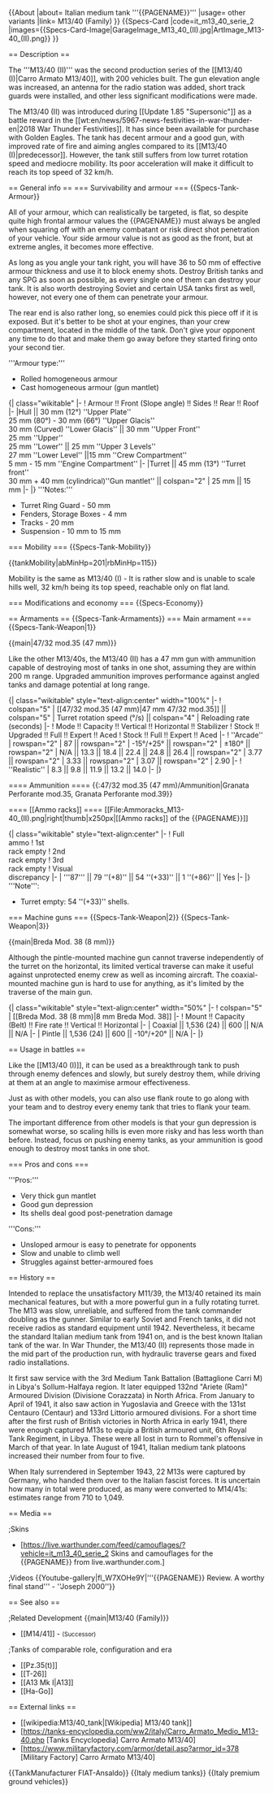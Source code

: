 {{About
|about= Italian medium tank '''{{PAGENAME}}'''
|usage= other variants
|link= M13/40 (Family)
}}
{{Specs-Card
|code=it_m13_40_serie_2
|images={{Specs-Card-Image|GarageImage_M13_40_(II).jpg|ArtImage_M13-40_(II).png}}
}}

== Description ==
<!-- ''In the description, the first part should be about the history of the creation and combat usage of the vehicle, as well as its key features. In the second part, tell the reader about the ground vehicle in the game. Insert a screenshot of the vehicle, so that if the novice player does not remember the vehicle by name, he will immediately understand what kind of vehicle the article is talking about.'' -->
The '''M13/40 (II)''' was the second production series of the [[M13/40 (I)|Carro Armato M13/40]], with 200 vehicles built. The gun elevation angle was increased, an antenna for the radio station was added, short track guards were installed, and other less significant modifications were made.

The M13/40 (II) was introduced during [[Update 1.85 "Supersonic"]] as a battle reward in the [[wt:en/news/5967-news-festivities-in-war-thunder-en|2018 War Thunder Festivities]]. It has since been available for purchase with Golden Eagles. The tank has decent armour and a good gun, with improved rate of fire and aiming angles compared to its [[M13/40 (I)|predecessor]]. However, the tank still suffers from low turret rotation speed and mediocre mobility. Its poor acceleration will make it difficult to reach its top speed of 32 km/h.

== General info ==
=== Survivability and armour ===
{{Specs-Tank-Armour}}
<!-- ''Describe armour protection. Note the most well protected and key weak areas. Appreciate the layout of modules as well as the number and location of crew members. Is the level of armour protection sufficient, is the placement of modules helpful for survival in combat? If necessary use a visual template to indicate the most secure and weak zones of the armour.'' -->

All of your armour, which can realistically be targeted, is flat, so despite quite high frontal armour values the {{PAGENAME}} must always be angled when squaring off with an enemy combatant or risk direct shot penetration of your vehicle. Your side armour value is not as good as the front, but at extreme angles, it becomes more effective.

As long as you angle your tank right, you will have 36 to 50 mm of effective armour thickness and use it to block enemy shots. Destroy British tanks and any SPG as soon as possible, as every single one of them can destroy your tank. It is also worth destroying Soviet and certain USA tanks first as well, however, not every one of them can penetrate your armour.

The rear end is also rather long, so enemies could pick this piece off if it is exposed. But it's better to be shot at your engines, than your crew compartment, located in the middle of the tank. Don't give your opponent any time to do that and make them go away before they started firing onto your second tier.

'''Armour type:'''

* Rolled homogeneous armour
* Cast homogeneous armour (gun mantlet)

{| class="wikitable"
|-
! Armour !! Front (Slope angle) !! Sides !! Rear !! Roof
|-
|Hull || 30 mm (12°) ''Upper Plate''<br>25 mm (80°) - 30 mm (66°) ''Upper Glacis''<br>30 mm (Curved) ''Lower Glacis'' || 30 mm ''Upper Front''<br>25 mm ''Upper''<br>25 mm ''Lower'' || 25 mm ''Upper 3 Levels''<Br>27 mm ''Lower Level'' ||15 mm ''Crew Compartment''<Br>5 mm - 15 mm ''Engine Compartment''
|-
|Turret || 45 mm (13°) ''Turret front''<br>30 mm + 40 mm (cylindrical)''Gun mantlet'' || colspan="2" | 25 mm || 15 mm
|-
|}
'''Notes:'''

* Turret Ring Guard - 50 mm
* Fenders, Storage Boxes - 4 mm
* Tracks - 20 mm
* Suspension - 10 mm to 15 mm

=== Mobility ===
{{Specs-Tank-Mobility}}
<!-- ''Write about the mobility of the ground vehicle. Estimate the specific power and manoeuvrability, as well as the maximum speed forwards and backwards.'' -->

{{tankMobility|abMinHp=201|rbMinHp=115}}

Mobility is the same as M13/40 (I) - It is rather slow and is unable to scale hills well, 32 km/h being its top speed, reachable only on flat land.

=== Modifications and economy ===
{{Specs-Economy}}

== Armaments ==
{{Specs-Tank-Armaments}}
=== Main armament ===
{{Specs-Tank-Weapon|1}}
<!-- ''Give the reader information about the characteristics of the main gun. Assess its effectiveness in a battle based on the reloading speed, ballistics and the power of shells. Do not forget about the flexibility of the fire, that is how quickly the cannon can be aimed at the target, open fire on it and aim at another enemy. Add a link to the main article on the gun: <code><nowiki>{{main|Name of the weapon}}</nowiki></code>. Describe in general terms the ammunition available for the main gun. Give advice on how to use them and how to fill the ammunition storage.'' -->
{{main|47/32 mod.35 (47 mm)}}

Like the other M13/40s, the M13/40 (II) has a 47 mm gun with ammunition capable of destroying most of tanks in one shot, assuming they are within 200 m range. Upgraded ammunition improves performance against angled tanks and damage potential at long range.

{| class="wikitable" style="text-align:center" width="100%"
|-
! colspan="5" | [[47/32 mod.35 (47 mm)|47 mm 47/32 mod.35]] || colspan="5" | Turret rotation speed (°/s) || colspan="4" | Reloading rate (seconds)
|-
! Mode !! Capacity !! Vertical !! Horizontal !! Stabilizer
! Stock !! Upgraded !! Full !! Expert !! Aced
! Stock !! Full !! Expert !! Aced
|-
! ''Arcade''
| rowspan="2" | 87 || rowspan="2" | -15°/+25° || rowspan="2" | ±180° || rowspan="2" | N/A || 13.3 || 18.4 || 22.4 || 24.8 || 26.4 || rowspan="2" | 3.77 || rowspan="2" | 3.33 || rowspan="2" | 3.07 || rowspan="2" | 2.90
|-
! ''Realistic''
| 8.3 || 9.8 || 11.9 || 13.2 || 14.0
|-
|}

==== Ammunition ====
{{:47/32 mod.35 (47 mm)/Ammunition|Granata Perforante mod.35, Granata Perforante mod.39}}

==== [[Ammo racks]] ====
[[File:Ammoracks_M13-40_(II).png|right|thumb|x250px|[[Ammo racks]] of the {{PAGENAME}}]]
<!-- '''Last updated:''' -->
{| class="wikitable" style="text-align:center"
|-
! Full<br>ammo
! 1st<br>rack empty
! 2nd<br>rack empty
! 3rd<br>rack empty
! Visual<br>discrepancy
|-
| '''87''' || 79&nbsp;''(+8)'' || 54&nbsp;''(+33)'' || 1&nbsp;''(+86)'' || Yes
|-
|}
'''Note''':

* Turret empty: 54&nbsp;''(+33)'' shells.

=== Machine guns ===
{{Specs-Tank-Weapon|2}}
{{Specs-Tank-Weapon|3}}
<!-- ''Offensive and anti-aircraft machine guns not only allow you to fight some aircraft but also are effective against lightly armoured vehicles. Evaluate machine guns and give recommendations on its use.'' -->
{{main|Breda Mod. 38 (8 mm)}}

Although the pintle-mounted machine gun cannot traverse independently of the turret on the horizontal, its limited vertical traverse can make it useful against unprotected enemy crew as well as incoming aircraft. The coaxial-mounted machine gun is hard to use for anything, as it's limited by the traverse of the main gun.

{| class="wikitable" style="text-align:center" width="50%"
|-
! colspan="5" | [[Breda Mod. 38 (8 mm)|8 mm Breda Mod. 38]]
|-
! Mount !! Capacity (Belt) !! Fire rate !! Vertical !! Horizontal
|-
| Coaxial || 1,536 (24) || 600 || N/A || N/A
|-
| Pintle || 1,536 (24) || 600 || -10°/+20° || N/A
|-
|}

== Usage in battles ==
<!-- ''Describe the tactics of playing in the vehicle, the features of using vehicles in the team and advice on tactics. Refrain from creating a "guide" - do not impose a single point of view but instead give the reader food for thought. Describe the most dangerous enemies and give recommendations on fighting them. If necessary, note the specifics of the game in different modes (AB, RB, SB).'' -->

Like the [[M13/40 (I)]], it can be used as a breakthrough tank to push through enemy defences and slowly, but surely destroy them, while driving at them at an angle to maximise armour effectiveness.

Just as with other models, you can also use flank route to go along with your team and to destroy every enemy tank that tries to flank your team.

The important difference from other models is that your gun depression is somewhat worse, so scaling hills is even more risky and has less worth than before. Instead, focus on pushing enemy tanks, as your ammunition is good enough to destroy most tanks in one shot.

=== Pros and cons ===
<!-- ''Summarise and briefly evaluate the vehicle in terms of its characteristics and combat effectiveness. Mark its pros and cons in a bulleted list. Try not to use more than 6 points for each of the characteristics. Avoid using categorical definitions such as "bad", "good" and the like - use substitutions with softer forms such as "inadequate" and "effective".'' -->

'''Pros:'''

* Very thick gun mantlet
* Good gun depression
* Its shells deal good post-penetration damage

'''Cons:'''

* Unsloped armour is easy to penetrate for opponents
* Slow and unable to climb well
* Struggles against better-armoured foes

== History ==
<!-- ''Describe the history of the creation and combat usage of the vehicle in more detail than in the introduction. If the historical reference turns out to be too long, take it to a separate article, taking a link to the article about the vehicle and adding a block "/History" (example: <nowiki>https://wiki.warthunder.com/(Vehicle-name)/History</nowiki>) and add a link to it here using the <code>main</code> template. Be sure to reference text and sources by using <code><nowiki><ref></ref></nowiki></code>, as well as adding them at the end of the article with <code><nowiki><references /></nowiki></code>. This section may also include the vehicle's dev blog entry (if applicable) and the in-game encyclopedia description (under <code><nowiki>=== In-game description ===</nowiki></code>, also if applicable).'' -->

Intended to replace the unsatisfactory M11/39, the M13/40 retained its main mechanical features, but with a more powerful gun in a fully rotating turret. The M13 was slow, unreliable, and suffered from the tank commander doubling as the gunner. Similar to early Soviet and French tanks, it did not receive radios as standard equipment until 1942. Nevertheless, it became the standard Italian medium tank from 1941 on, and is the best known Italian tank of the war. In War Thunder, the M13/40 (II) represents those made in the mid part of the production run, with hydraulic traverse gears and fixed radio installations.

It first saw service with the 3rd Medium Tank Battalion (Battaglione Carri M) in Libya's Sollum-Halfaya region. It later equipped 132nd "Ariete (Ram)" Armoured Division (Divisione Corazzata) in North Africa. From January to April of 1941, it also saw action in Yugoslavia and Greece with the 131st Centauro (Centaur) and 133rd Littorio armoured divisions. For a short time after the first rush of British victories in North Africa in early 1941, there were enough captured M13s to equip a British armoured unit, 6th Royal Tank Regiment, in Libya. These were all lost in turn to Rommel's offensive in March of that year. In late August of 1941, Italian medium tank platoons increased their number from four to five.

When Italy surrendered in September 1943, 22 M13s were captured by Germany, who handed them over to the Italian fascist forces. It is uncertain how many in total were produced, as many were converted to M14/41s: estimates range from 710 to 1,049.

== Media ==
<!-- ''Excellent additions to the article would be video guides, screenshots from the game, and photos.'' -->

;Skins

* [https://live.warthunder.com/feed/camouflages/?vehicle=it_m13_40_serie_2 Skins and camouflages for the {{PAGENAME}} from live.warthunder.com.]

;Videos
{{Youtube-gallery|fl_W7XOHe9Y|'''{{PAGENAME}} Review. A worthy final stand''' - ''Joseph 2000''}}

== See also ==
<!-- ''Links to the articles on the War Thunder Wiki that you think will be useful for the reader, for example:''
* ''reference to the series of the vehicles;''
* ''links to approximate analogues of other nations and research trees.'' -->

;Related Development
{{main|M13/40 (Family)}}

* [[M14/41]] - <small>(Successor)</small>

;Tanks of comparable role, configuration and era

* [[Pz.35(t)]]
* [[T-26]]
* [[A13 Mk I|A13]]
* [[Ha-Go]]

== External links ==
<!-- ''Paste links to sources and external resources, such as:''
* ''topic on the official game forum;''
* ''other literature.'' -->

* [[wikipedia:M13/40_tank|[Wikipedia] M13/40 tank]]
* [https://tanks-encyclopedia.com/ww2/italy/Carro_Armato_Medio_M13-40.php <nowiki>[Tanks Encyclopedia]</nowiki> Carro Armato M13/40]
* [https://www.militaryfactory.com/armor/detail.asp?armor_id=378 <nowiki>[Military Factory]</nowiki> Carro Armato M13/40]

{{TankManufacturer FIAT-Ansaldo}}
{{Italy medium tanks}}
{{Italy premium ground vehicles}}